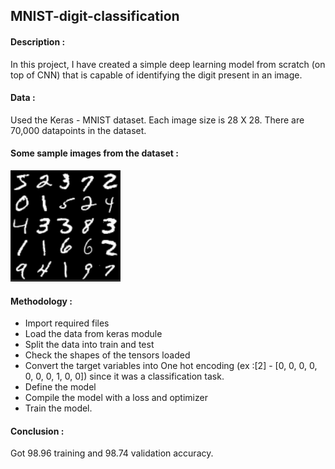 ## MNIST-digit-classification

#### Description :

In this project, I have created a simple deep learning model from scratch (on top of CNN) that is capable of identifying the digit present in an image.

#### Data :
Used the Keras - MNIST dataset. Each image size is 28 X 28. There are 70,000 datapoints in the dataset. 

#### Some sample images from the dataset :
![Sample Images](https://github.com/bhavani0387/MNIST-digit-classification/blob/main/Images.PNG?raw=true)

#### Methodology :
- Import required files
- Load the data from keras module
- Split the data into train and test
- Check the shapes of the tensors loaded
- Convert the target variables into One hot encoding  (ex :[2] - [0, 0, 0, 0, 0, 0, 0, 1, 0, 0]) since it was a classification task.
- Define the model
- Compile the model with a loss and optimizer
- Train the model.

#### Conclusion :
Got 98.96 training and 98.74 validation accuracy.
